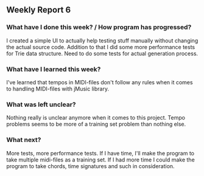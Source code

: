 ## Weekly Report 6


### What have I done this week? / How program has progressed?

I created a simple UI to actually help testing stuff manually without changing the actual source code. Addition to that I did some 
more performance tests for Trie data structure. Need to do some tests for actual generation process.  
  
### What have I learned this week?  
  
I've learned that tempos in MIDI-files don't follow any rules when it comes to handling MIDI-files with jMusic library.  
  
### What was left unclear?  
  
Nothing really is unclear anymore when it comes to this project. Tempo problems seems to be more of a training set problem than nothing else. 

### What next?  

More tests, more performance tests. If I have time, I'll make the program to take multiple midi-files as a training set.
If I had more time I could make the program to take chords, time signatures and such in consideration.
